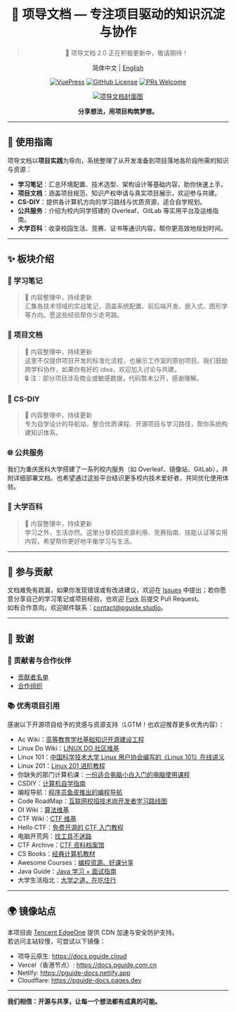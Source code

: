 <div align="center">

# 🌱 项导文档 — 专注项目驱动的知识沉淀与协作

> 🚧 项导文档 2.0 正在积极更新中，敬请期待！

简体中文 | [English](https://github.com/PGuideDev/PGuide-Docs/blob/master/README-EN.md)

[![VuePress](https://img.shields.io/badge/-VuePress-%2342b883?logo=vue.js&logoColor=white)](https://vuepress.vuejs.org/)
[![GitHub License](https://img.shields.io/github/license/PGuideDev/PGuide-Docs)](https://github.com/PGuideDev/PGuide-Docs/blob/main/LICENSE)
[![PRs Welcome](https://img.shields.io/badge/PRs-Welcome-brightgreen)](https://github.com/PGuideDev/PGuide-Docs/pulls)

[![项导文档封面图](docs/.vuepress/public/src/pguide-doc.png)](https://docs.pguide.cloud/)

**分享想法，用项目构筑梦想。**

</div>

---

## 📘 使用指南

项导文档以**项目实践**为导向，系统整理了从开发准备到项目落地各阶段所需的知识与资源：

- **学习笔记**：汇总环境配置、技术选型、架构设计等基础内容，助你快速上手。
- **项目文档**：涵盖项目规范、知识产权申请与真实项目展示，欢迎参与共建。
- **CS-DIY**：提供各计算机方向的学习路线与优质资源，适合自学规划。
- **公共服务**：介绍为校内同学搭建的 Overleaf、GitLab 等实用平台及运维指南。
- **大学百科**：收录校园生活、竞赛、证书等通识内容，帮你更高效地规划时间。

---

## ✨ 板块介绍

### 📖 学习笔记  
> 📌 内容整理中，持续更新  
汇集各技术领域的实战笔记，涵盖系统配置、前后端开发、嵌入式、图形学等方向。愿这些经验帮你少走弯路。

### 🧩 项目文档  
> 📌 内容整理中，持续更新  
这里不仅提供项目开发的标准化流程，也展示工作室的原创项目。我们鼓励跨学科协作，如果你有好的 idea，欢迎加入讨论与共建。  
> 🔒 注：部分项目涉及商业或敏感数据，代码暂未公开，感谢理解。

### 🧭 CS-DIY  
> 📌 内容整理中，持续更新  
专为自学设计的导航站，整合优质课程、开源项目与学习路径，帮你系统构建知识体系。

### 🌐 公共服务  
我们为重庆医科大学搭建了一系列校内服务（如 Overleaf、镜像站、GitLab），并附详细部署文档。也希望通过这些平台结识更多校内技术爱好者，共同优化使用体验。

### 🏫 大学百科  
> 📌 内容整理中，持续更新  
学习之外，生活亦然。这里分享校园资源利用、竞赛指南、技能认证等实用内容，希望帮你更好地平衡学习与生活。

---

## 🤝 参与贡献  
文档难免有疏漏，如果你发现错误或有改进建议，欢迎在 [Issues](https://github.com/PGuideDev/PGuide-Docs/issues) 中提出；若你愿意分享自己的学习笔记或项目经验，也欢迎 [Fork](https://github.com/PGuideDev/PGuide-Docs/fork) 后提交 Pull Request。  
如有合作意向，欢迎邮件联系：contact@pguide.studio。

---

## 🙏 致谢

### 👥 贡献者与合作伙伴
- [贡献者名单](https://docs.pguide.cloud/friends/persons/)
- [合作组织](https://docs.pguide.cloud/friends/organizations/)

### 📚 优秀项目引用

感谢以下开源项目给予的灵感与资源支持（LGTM！也欢迎推荐更多优秀内容）：

- Ac Wiki：[高等教育学社基础知识开源建设工程](https://ac-wiki.org/)
- Linux Do Wiki：[LINUX DO 社区维基](https://wiki.linux.do/)
- Linux 101：[中国科学技术大学 Linux 用户协会编写的《Linux 101》在线讲义](https://101.lug.ustc.edu.cn/)
- Linux 201：[Linux 201 进阶教程](https://201.ustclug.org/)
- 你缺失的那门计算机课：[一份适合电脑小白入门的电脑使用课程](https://www.criwits.top/missing/)
- CSDIY：[计算机自学指南](https://csdiy.wiki/)
- 编程导航：[程序员鱼皮推出的编程导航](https://www.codefather.cn/course/1789189862986850306)
- Code RoadMap：[互联网校招技术岗开发者学习路线图](https://github.com/forthespada/developer-roadmap-zh-CN)
- OI Wiki：[算法维基](https://oi.wiki/)
- CTF Wiki：[CTF 维基](https://ctf-wiki.org/)
- Hello CTF：[免费开源的 CTF 入门教程](https://hello-ctf.com/)
- 电脑开荒网：[找工具不迷路](https://www.cyhaoka.vip/)
- CTF Archive：[CTF 资料档案馆](https://github.com/CTF-Archives)
- CS Books：[经典计算机教材](https://github.com/forthespada/CS-Books)
- Awesome Courses：[编程资源、好课分享](https://github.com/forthespada/Awsome-Courses)
- Java Guide：[Java 学习 + 面试指南](https://javaguide.cn/)
- 大学生活指北：[大学之道，在吃住行](https://colleges.chat/)

---

## 🌍 镜像站点

本项目由 [Tencent EdgeOne](https://edgeone.ai/zh?from=github) 提供 CDN 加速与安全防护支持。  
若访问主站较慢，可尝试以下镜像：

- 项导云原生: https://docs.pguide.cloud  
- Vercel（香港节点）: https://docs.pguide.com.cn  
- Netlify: https://pguide-docs.netlify.app  
- Cloudflare: https://pguide-docs.pages.dev

---
**我们相信：开源与共享，让每一个想法都有成真的可能。**
